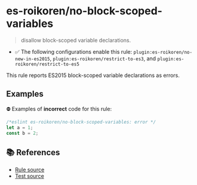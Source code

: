 # es-roikoren/no-block-scoped-variables
> disallow block-scoped variable declarations.

- ✅ The following configurations enable this rule: `plugin:es-roikoren/no-new-in-es2015`, `plugin:es-roikoren/restrict-to-es3`, and `plugin:es-roikoren/restrict-to-es5`

This rule reports ES2015 block-scoped variable declarations as errors.

## Examples

⛔ Examples of **incorrect** code for this rule:

```js
/*eslint es-roikoren/no-block-scoped-variables: error */
let a = 1;
const b = 2;
```

## 📚 References

- [Rule source](https://github.com/roikoren755/eslint-plugin-es/blob/v2.0.10/src/rules/no-block-scoped-variables.ts)
- [Test source](https://github.com/roikoren755/eslint-plugin-es/blob/v2.0.10/tests/src/rules/no-block-scoped-variables.ts)
